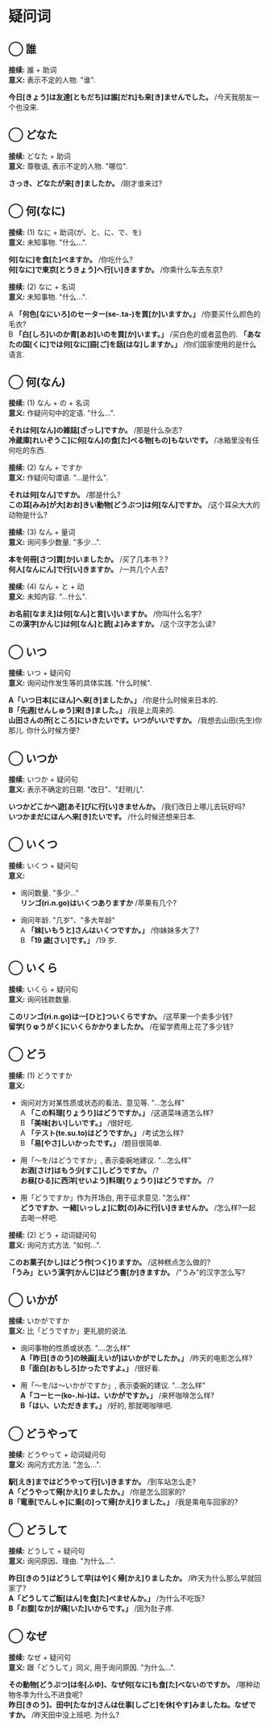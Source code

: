 # 疑问词

## ◯ 誰

**接续:** 誰 + 助词  
**意义:** 表示不定的人物. "谁".

**今日[きょう]は友達[ともだち]は誰[だれ]も来[き]ませんでした。** /今天我朋友一个也没来.

## ◯ どなた

**接续:** どなた + 助词  
**意义:** 尊敬语, 表示不定的人物. "哪位".

**さっき、どなたが来[き]ましたか。** /刚才谁来过?

## ◯ 何(なに)

**接续:** (1) なに + 助词(が、と、に、で、を)  
**意义:** 未知事物. "什么...".

**何[なに]を食[た]べますか。** /你吃什么?  
**何[なに]で東京[とうきょう]へ行[い]きますか。** /你乘什么车去东京?

**接续:** (2) なに + 名词  
**意义:** 未知事物. "什么...".

A **「何色[なにいろ]のセーター(se-.ta-)を買[か]いますか。」** /你要买什么颜色的毛衣?  
B **「白[しろ]いのか青[あお]いのを買[か]います。」** /买白色的或者蓝色的.
**「あなたの国[くに]では何[なに]語[ご]を話[はな]しますか。」** /你们国家使用的是什么语言.

## ◯ 何(なん)

**接续:** (1) なん + の + 名词  
**意义:** 作疑问句中的定语. "什么...".

**それは何[なん]の雑誌[ざっし]ですか。** /那是什么杂志?  
**冷蔵庫[れいぞうこ]に何[なん]の食[た]べる物[もの]もないです。** /冰箱里没有任何吃的东西.

<!--more-->

**接续:** (2) なん + ですか  
**意义:** 作疑问句谓语. "...是什么".

**それは何[なん]ですか。** /那是什么?  
**この耳[みみ]が大[おお]きい動物[どうぶつ]は何[なん]ですか。** /这个耳朵大大的动物是什么?

**接续:** (3) なん + 量词  
**意义:** 询问多少数量. "多少...".

**本を何冊[さつ]買[か]いましたか。** /买了几本书？?  
**何人[なんにん]で行[い]きますか。** /一共几个人去?

**接续:** (4) なん + と + 动  
**意义:** 未知内容. "...什么".

**お名前[なまえ]は何[なん]と言[い]いますか。** /你叫什么名字?  
**この漢字[かんじ]は何[なん]と読[よ]みますか。** /这个汉字怎么读?

## ◯ いつ

**接续:** いつ + 疑问句  
**意义:** 询问动作发生等的具体实践. "什么时候".

**A「いつ日本[にほん]へ来[き]ましたか。」** /你是什么时候来日本的.  
**B「先週[せんしゅう]来[き]ました。」** /我是上周来的.  
**山田さんの所[ところ]にいきたいです。いつがいいですか。** /我想去山田(先生)你那儿. 你什么时候方便?

## ◯ いつか

**接续:** いつか + 疑问句  
**意义:** 表示不确定的日期. "改日"、"赶明儿".

**いつかどこかへ遊[あそ]びに行[い]きませんか。** /我们改日上哪儿去玩好吗?  
**いつかまだにほんへ来[き]たいです。** /什么时候还想来日本.

## ◯ いくつ

**接续:** いくつ + 疑问句  
**意义:**

- 询问数量. "多少..."  
  **リンゴ(ri.n.go)はいくつありますか** /苹果有几个?

- 询问年龄. "几岁"、"多大年龄"  
  A **「妹[いもうと]さんはいくつですか。」** /你妹妹多大了?  
  B **「19 歳[さい]です。」** /19 岁.

## ◯ いくら

**接续:** いくら + 疑问句  
**意义:** 询问钱款数量.

**このリンゴ(ri.n.go)は一[ひと]ついくらですか。** /这苹果一个卖多少钱?  
**留学[りゅうがく]にいくらかかりましたか。** /在留学费用上花了多少钱?

## ◯ どう

**接续:** (1) どうですか  
**意义:**

- 询问对方对某性质或状态的看法、意见等. "...怎么样"  
  A **「この料理[りょうり]はどうですか。」** /这道菜味道怎么样?  
  B **「美味[おい]しいです。」** /很好吃.  
  A **「テスト(te.su.to)はどうですか。」** /考试怎么样?  
  B **「易[やさ]しいかったです。」** /题目很简单.

- 用「～を/はどうですか」, 表示委婉地建议. "...怎么样"  
  **お酒[さけ]はもう少[すこ]しどうですか。** /?  
  **お昼[ひる]に西洋[せいよう]料理[りょうり]はどうですか。** /?

- 用「どうですか」作为开场白, 用于征求意见. "怎么样"  
  **どうですか、一緒[いっしょ]に飲[の]みに行[い]きませんか。** /怎么样?一起去喝一杯吧.

**接续:** (2) どう + 动词疑问句  
**意义:** 询问方式方法. "如何...".

**このお菓子[かし]はどう作[つく]りますか。** /这种糕点怎么做的?  
**「うみ」という漢字[かんじ]はどう書[か]きますか。** /"うみ"的汉字怎么写?

## ◯ いかが

**接续:** いかがですか  
**意义:** 比「どうですか」更礼貌的说法.

- 询问事物的性质或状态. "....怎么样"  
  **A「昨日[きのう]の映画[えいが]はいかがでしたか。」** /昨天的电影怎么样?  
  **B「面白[おもしろ]かったですよ。」** /很好看.

- 用「～を/は～いかがですか」, 表示委婉的建议. "...怎么样"  
  **A「コーヒー(ko-.hi-)は、いかがですか。」** /来杯咖啡怎么样?  
  **B「はい、いただきます。」** /好的, 那就喝咖啡吧.

## ◯ どうやって

**接续:** どうやって + 动词疑问句  
**意义:** 询问方式方法. "怎么...".

**駅[えき]まではどうやって行[い]きますか。** /到车站怎么走?  
**A「どうやって帰[かえ]りましたか。」** /你是怎么回家的?  
**B「電車[でんしゃ]に乗[の]って帰[かえ]りました。」** /我是乘电车回家的?

## ◯ どうして

**接续:** どうして + 疑问句  
**意义:** 询问原因、理由. "为什么...".

**昨日[きのう]はどうして早[はや]く帰[かえ]りましたか。** /昨天为什么那么早就回家了?  
**A「どうしてご飯[はん]を食[た]べませんか。」** /为什么不吃饭?  
**B「お腹[なか]が痛[いた]いからです。」** /因为肚子疼.

## ◯ なぜ

**接续:** なぜ + 疑问句  
**意义:** 跟「どうして」同义, 用于询问原因. "为什么...".

**その動物[どうぶつ]は冬[ふゆ]、なぜ何[なに]も食[た]べないのですか。** /哪种动物冬季为什么不进食呢?  
**昨日[きのう]、田中[たなか]さんは仕事[しごと]を休[やす]みましたね。なぜですか。** /昨天田中没上班吧. 为什么?
